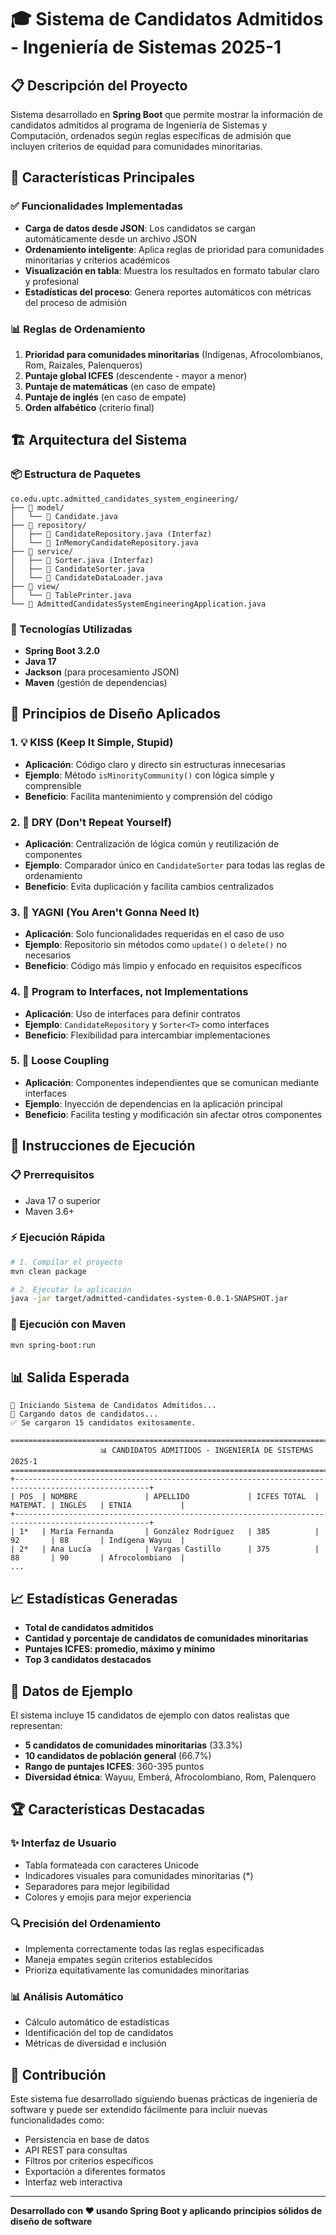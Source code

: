 # 🎓 Sistema de Candidatos Admitidos - Ingeniería de Sistemas 2025-1

## 📋 Descripción del Proyecto

Sistema desarrollado en **Spring Boot** que permite mostrar la información de candidatos admitidos al programa de Ingeniería de Sistemas y Computación, ordenados según reglas específicas de admisión que incluyen criterios de equidad para comunidades minoritarias.

## 🎯 Características Principales

### ✅ Funcionalidades Implementadas

- **Carga de datos desde JSON**: Los candidatos se cargan automáticamente desde un archivo JSON
- **Ordenamiento inteligente**: Aplica reglas de prioridad para comunidades minoritarias y criterios académicos
- **Visualización en tabla**: Muestra los resultados en formato tabular claro y profesional
- **Estadísticas del proceso**: Genera reportes automáticos con métricas del proceso de admisión

### 📊 Reglas de Ordenamiento

1. **Prioridad para comunidades minoritarias** (Indígenas, Afrocolombianos, Rom, Raizales, Palenqueros)
2. **Puntaje global ICFES** (descendente - mayor a menor)
3. **Puntaje de matemáticas** (en caso de empate)
4. **Puntaje de inglés** (en caso de empate)
5. **Orden alfabético** (criterio final)

## 🏗️ Arquitectura del Sistema

### 📦 Estructura de Paquetes

```
co.edu.uptc.admitted_candidates_system_engineering/
├── 📂 model/
│   └── 📄 Candidate.java
├── 📂 repository/
│   ├── 📄 CandidateRepository.java (Interfaz)
│   └── 📄 InMemoryCandidateRepository.java
├── 📂 service/
│   ├── 📄 Sorter.java (Interfaz)
│   ├── 📄 CandidateSorter.java
│   └── 📄 CandidateDataLoader.java
├── 📂 view/
│   └── 📄 TablePrinter.java
└── 📄 AdmittedCandidatesSystemEngineeringApplication.java
```

### 🔧 Tecnologías Utilizadas

- **Spring Boot 3.2.0**
- **Java 17**
- **Jackson** (para procesamiento JSON)
- **Maven** (gestión de dependencias)

## 🎨 Principios de Diseño Aplicados

### 1. 💡 KISS (Keep It Simple, Stupid)
- **Aplicación**: Código claro y directo sin estructuras innecesarias
- **Ejemplo**: Método `isMinorityCommunity()` con lógica simple y comprensible
- **Beneficio**: Facilita mantenimiento y comprensión del código

### 2. 🔄 DRY (Don't Repeat Yourself)
- **Aplicación**: Centralización de lógica común y reutilización de componentes
- **Ejemplo**: Comparador único en `CandidateSorter` para todas las reglas de ordenamiento
- **Beneficio**: Evita duplicación y facilita cambios centralizados

### 3. 🚫 YAGNI (You Aren't Gonna Need It)
- **Aplicación**: Solo funcionalidades requeridas en el caso de uso
- **Ejemplo**: Repositorio sin métodos como `update()` o `delete()` no necesarios
- **Beneficio**: Código más limpio y enfocado en requisitos específicos

### 4. 🔌 Program to Interfaces, not Implementations
- **Aplicación**: Uso de interfaces para definir contratos
- **Ejemplo**: `CandidateRepository` y `Sorter<T>` como interfaces
- **Beneficio**: Flexibilidad para intercambiar implementaciones

### 5. 🔗 Loose Coupling
- **Aplicación**: Componentes independientes que se comunican mediante interfaces
- **Ejemplo**: Inyección de dependencias en la aplicación principal
- **Beneficio**: Facilita testing y modificación sin afectar otros componentes

## 🚀 Instrucciones de Ejecución

### 📋 Prerrequisitos
- Java 17 o superior
- Maven 3.6+

### ⚡ Ejecución Rápida

```bash
# 1. Compilar el proyecto
mvn clean package

# 2. Ejecutar la aplicación
java -jar target/admitted-candidates-system-0.0.1-SNAPSHOT.jar
```

### 🎯 Ejecución con Maven

```bash
mvn spring-boot:run
```

## 📊 Salida Esperada

```
🚀 Iniciando Sistema de Candidatos Admitidos...
📂 Cargando datos de candidatos...
✅ Se cargaron 15 candidatos exitosamente.

==============================================================================
                    📊 CANDIDATOS ADMITIDOS - INGENIERÍA DE SISTEMAS 2025-1
==============================================================================
+----------------------------------------------------------------------------------------------------+
| POS  | NOMBRE               | APELLIDO             | ICFES TOTAL  | MATEMÁT. | INGLÉS   | ETNIA           |
+----------------------------------------------------------------------------------------------------+
| 1*   | María Fernanda       | González Rodríguez   | 385          | 92       | 88       | Indígena Wayuu  |
| 2*   | Ana Lucía            | Vargas Castillo      | 375          | 88       | 90       | Afrocolombiano  |
...
```

## 📈 Estadísticas Generadas

- **Total de candidatos admitidos**
- **Cantidad y porcentaje de candidatos de comunidades minoritarias**
- **Puntajes ICFES: promedio, máximo y mínimo**
- **Top 3 candidatos destacados**

## 📁 Datos de Ejemplo

El sistema incluye 15 candidatos de ejemplo con datos realistas que representan:
- **5 candidatos de comunidades minoritarias** (33.3%)
- **10 candidatos de población general** (66.7%)
- **Rango de puntajes ICFES**: 360-395 puntos
- **Diversidad étnica**: Wayuu, Emberá, Afrocolombiano, Rom, Palenquero

## 🏆 Características Destacadas

### ✨ Interfaz de Usuario
- Tabla formateada con caracteres Unicode
- Indicadores visuales para comunidades minoritarias (*)
- Separadores para mejor legibilidad
- Colores y emojis para mejor experiencia

### 🔍 Precisión del Ordenamiento
- Implementa correctamente todas las reglas especificadas
- Maneja empates según criterios establecidos
- Prioriza equitativamente las comunidades minoritarias

### 📊 Análisis Automático
- Cálculo automático de estadísticas
- Identificación del top de candidatos
- Métricas de diversidad e inclusión

## 🤝 Contribución

Este sistema fue desarrollado siguiendo buenas prácticas de ingeniería de software y puede ser extendido fácilmente para incluir nuevas funcionalidades como:

- Persistencia en base de datos
- API REST para consultas
- Filtros por criterios específicos
- Exportación a diferentes formatos
- Interfaz web interactiva

---

**Desarrollado con ❤️ usando Spring Boot y aplicando principios sólidos de diseño de software**
